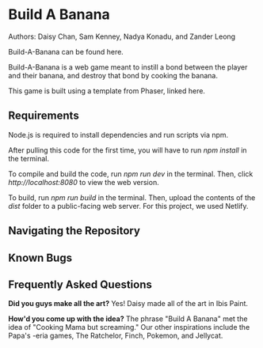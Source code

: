 # Build A Banana
Authors: Daisy Chan, Sam Kenney, Nadya Konadu, and Zander Leong

Build-A-Banana can be found  here.

Build-A-Banana is a web game meant to instill a bond between the player and their banana, and destroy that bond by cooking the banana. 

This game is built using a template from Phaser, linked here. 

## Requirements
Node.js is required to install dependencies and run scripts via npm.

After pulling this code for the first time, you will have to run *npm install* in the terminal.

To compile and build the code, run *npm run dev* in the terminal. Then, click *http://localhost:8080* to view the web version. 

To build, run *npm run build* in the terminal. Then, upload the contents of the *dist* folder to a public-facing web server. For this project, we used Netlify. 

## Navigating the Repository


## Known Bugs

## Frequently Asked Questions
**Did you guys make all the art?**
Yes! Daisy made all of the art in Ibis Paint. 

**How'd you come up with the idea?**
The phrase "Build A Banana" met the idea of "Cooking Mama but screaming." Our other inspirations include the Papa's -eria games, The Ratchelor, Finch, Pokemon, and Jellycat. 
